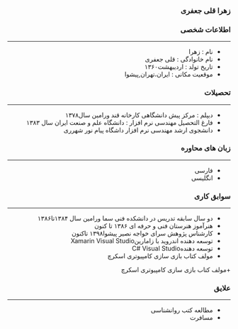 <style type="text/css">
body{
 direction:rtl;
}
</style>
### زهرا قلی جعفری

### اطلاعات شخصی

---
+ نام : زهرا
+ نام خانوادگی : قلی جعفری
+ تاریخ تولد : اردیبهشت۱۳۶۰ 
+ موقعیت مکانی : ایران،تهران,پیشوا


### تحصیلات

---
+ دیپلم : مرکز پیش دانشگاهی کارخانه قند ورامین سال۱۳۷۸
+ فارغ التحصیل مهندسی نرم افزار : دانشگاه علم و صنعت ایران سال ۱۳۸۳ 
+ دانشجوی ارشد مهندسی نرم افزار داشگاه پیام نور شهرری


### زبان های محاوره

---
+ فارسی
+ انگلیسی

### سوابق کاری

---
+ دو سال سابقه تدریس در دانشکده فنی سما ورامین سال ۱۳۸۴تا۱۳۸۶
+ هنرآموز هنرستان فنی و حرفه ای ۱۳۸۶ تا کنون
+ کارشناس پژوهش سرای خواجه نصیر پیشوا۱۳۹۸ تاکنون
+  توسعه دهنده اندروید با زامارینXamarin Visual Studio 
+  توسعه دهندهC# Visual Studio
+  مولف کتاب بازی سازی کامپیوتری اسکرچ


+مولف کتاب بازی سازی کامپیوتری اسکرچ
### علایق

---  
+ مطالعه کتب روانشناسی
+ مسافرت

